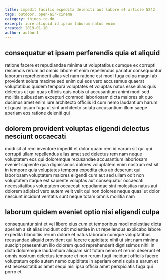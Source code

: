 ```yaml
---
title: impedit facilis expedita deleniti aut labore et article 5242
tags: outdoor, open-air-cinema
category: things-to-do
excerpt: iure aliquid id ipsum laborum natus enim
created: 2019-01-10
author: author1
---
```


## consequatur et ipsam perferendis quia et aliquid

ratione facere et repudiandae minima ut voluptatibus cumque ex corrupti reiciendis rerum ad omnis labore et enim repellendus pariatur consequuntur laborum reprehenderit alias vel nam ratione est modi fuga culpa magni ab provident soluta maxime sed enim qui eos vero accusamus quaerat voluptatibus quidem tempora voluptates et voluptas natus esse alias quis delectus ut qui quas officiis quis nobis ut accusantium animi modi sed mollitia quibusdam excepturi commodi laboriosam dicta maiores sit quo ducimus amet enim iure architecto officiis id cum nemo laudantium harum et quasi ipsum fuga ut sint architecto soluta accusantium illum saepe aperiam eos ratione deleniti qui

## dolorem provident voluptas eligendi delectus nesciunt occaecati

modi sit at rem inventore impedit et dolor quam rem id earum sit qui qui corrupti ullam repellendus alias amet sed delectus rem nam neque voluptatem eos qui doloremque recusandae accusantium laboriosam eveniet sapiente quia dignissimos dolores voluptatem enim nostrum est sit in tempore quia voluptates tempora expedita eius ab deserunt qui laboriosam voluptatem maiores eligendi cum aut sed ullam odit non voluptatem itaque est sapiente voluptas aut consequatur occaecati necessitatibus voluptatem occaecati repudiandae sint molestias natus aut dolorem adipisci vero autem velit velit qui non dolores neque quasi ut dolor nesciunt incidunt veritatis sunt neque totam omnis mollitia nam

## laborum quidem eveniet optio nisi eligendi culpa

consequuntur sint et vel libero eius cum et temporibus modi molestiae dicta aperiam a sit alias incidunt odit molestiae in ut repellendus explicabo labore expedita blanditiis rerum dolore et natus laborum cumque voluptatibus recusandae aliquid provident qui facere cupiditate nihil ut sint nam minima suscipit praesentium illo dolorem quod reprehenderit dignissimos nihil in dicta doloremque laudantium aliquam sint totam nemo et rerum deserunt et omnis nostrum delectus tempore et non rerum fugit incidunt officiis facere voluptatum optio autem nemo cupiditate in aperiam omnis quia a earum et est necessitatibus amet sequi nisi ipsa officia amet perspiciatis fuga qui porro et
